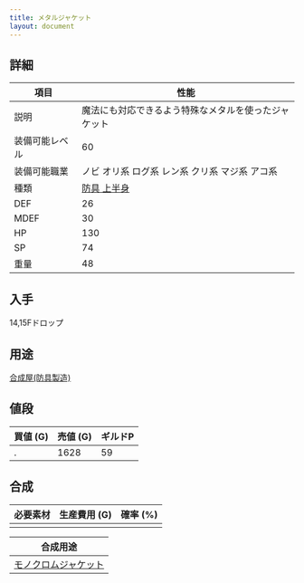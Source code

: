```yaml
---
title: メタルジャケット
layout: document
---
```

## 詳細

|項目|性能|
|---|---|
|説明|魔法にも対応できるよう特殊なメタルを使ったジャケット|
|装備可能レベル|60|
|装備可能職業|ノビ オリ系 ログ系 レン系 クリ系 マジ系 アコ系|
|種類|[防具 上半身](防具(上半身))|
|DEF|26|
|MDEF|30|
|HP|130|
|SP|74|
|重量|48|

## 入手

14,15Fドロップ

## 用途

[合成屋(防具製造)](合成屋(防具製造))

## 値段

|買値 (G)|売値 (G)|ギルドP|
|---|---|---|
|.|1628|59|

## 合成

|必要素材|生産費用 (G)|確率 (%)|
|---|---|---|
||||

|合成用途|
|---|
|[モノクロムジャケット](モノクロムジャケット)|
